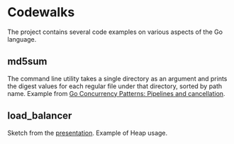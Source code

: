 # Codewalks

The project contains several code examples on various aspects of the Go language.

## md5sum

The command line utility takes a single directory as an argument and prints the digest values for each regular file under that directory, sorted by path name.
Example from [Go Concurrency Patterns: Pipelines and cancellation](https://blog.golang.org/pipelines).

## load_balancer

Sketch from the [presentation](https://talks.golang.org/2012/waza.slide#45).
Example of Heap usage.